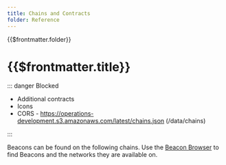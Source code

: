 ```yaml
---
title: Chains and Contracts
folder: Reference
---
```


<TitleSpan>{{$frontmatter.folder}}</TitleSpan>

# {{$frontmatter.title}}

<VersionWarning/>

::: danger Blocked

- Additional contracts
- Icons
- CORS - https://operations-development.s3.amazonaws.com/latest/chains.json
  (/data/chains)

:::

Beacons can be found on the following chains. Use the
[Beacon Browser](./beacon-browser.md) to find Beacons and the networks they are
available on.

<beacons-chains-ChainsList/>
